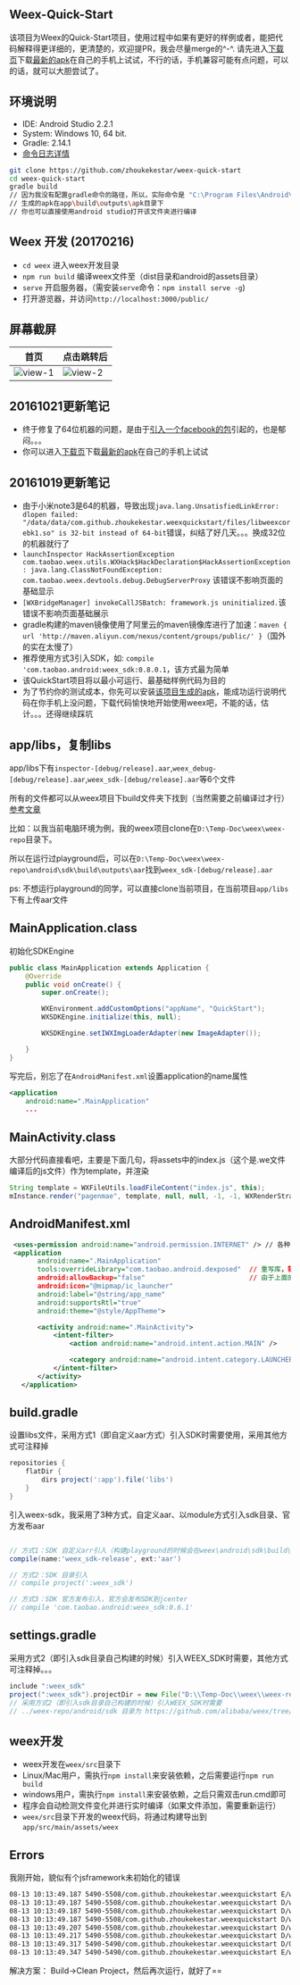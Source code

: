 ## Weex-Quick-Start
该项目为Weex的Quick-Start项目，使用过程中如果有更好的样例或者，能把代码解释得更详细的，更清楚的，欢迎提PR，我会尽量merge的^-^. 请先进入[下载页](https://github.com/zhoukekestar/weex-quick-start/releases)下载[最新的apk](https://github.com/zhoukekestar/weex-quick-start/releases/download/1.0.1/WeexQuickStart.apk)在自己的手机上试试，不行的话，手机兼容可能有点问题，可以的话，就可以大胆尝试了。

## 环境说明
* IDE: Android Studio 2.2.1
* System: Windows 10, 64 bit.
* Gradle: 2.14.1
* [命令日志详情](https://github.com/zhoukekestar/weex-quick-start/blob/master/cmds.md)
```bash
git clone https://github.com/zhoukekestar/weex-quick-start
cd weex-quick-start
gradle build  
// 因为我没有配置gradle命令的路径，所以，实际命令是 "C:\Program Files\Android\Android Studio\gradle\gradle-2.14.1\bin\gradle" build
// 生成的apk在app\build\outputs\apk目录下
// 你也可以直接使用android studio打开该文件夹进行编译
```

## Weex 开发 (20170216)
* `cd weex` 进入weex开发目录
* `npm run build` 编译weex文件至（dist目录和android的assets目录）
* `serve` 开启服务器，（需安装`serve`命令：`npm install serve -g`)
* 打开游览器，并访问`http://localhost:3000/public/`

## 屏幕截屏
| 首页 | 点击跳转后 |
| --- | --- |
| ![view-1](./weex/view-1.png) | ![view-2](./weex/view-2.png) |

## 20161021更新笔记
* 终于修复了64位机器的问题，是由于[引入一个facebook的包](https://github.com/zhoukekestar/weex-quick-start/issues/1)引起的，也是郁闷。。。
* 你可以进入[下载页](https://github.com/zhoukekestar/weex-quick-start/releases)下载[最新的apk](https://github.com/zhoukekestar/weex-quick-start/releases/download/1.0.1/WeexQuickStart.apk)在自己的手机上试试

## 20161019更新笔记
* 由于小米note3是64的机器，导致出现`java.lang.UnsatisfiedLinkError: dlopen failed: "/data/data/com.github.zhoukekestar.weexquickstart/files/libweexcorebk1.so" is 32-bit instead of 64-bit`错误，纠结了好几天。。。换成32位的机器就行了
* `launchInspector HackAssertionException com.taobao.weex.utils.WXHack$HackDeclaration$HackAssertionException: java.lang.ClassNotFoundException: com.taobao.weex.devtools.debug.DebugServerProxy` 该错误不影响页面的基础显示
* `[WXBridgeManager] invokeCallJSBatch: framework.js uninitialized.`该错误不影响页面基础展示
* gradle构建的maven镜像使用了阿里云的maven镜像库进行了加速：`maven { url 'http://maven.aliyun.com/nexus/content/groups/public/' }`（国外的实在太慢了）
* 推荐使用方式3引入SDK，如: `compile 'com.taobao.android:weex_sdk:0.8.0.1`，该方式最为简单
* 该QuickStart项目将以最小可运行、最基础样例代码为目的
* 为了节约你的测试成本，你先可以安装[该项目生成的apk](https://github.com/zhoukekestar/weex-quick-start/releases/download/0.8.0.1/app-debug.apk)，能成功运行说明代码在你手机上没问题，下载代码愉快地开始使用weex吧，不能的话，估计。。。还得继续踩坑


## app/libs，复制libs
app/libs下有`inspector-[debug/release].aar`,`weex_debug-[debug/release].aar`,`weex_sdk-[debug/release].aar`等6个文件

所有的文件都可以从weex项目下build文件夹下找到（当然需要之前编译过才行）[参考文章](http://blog.csdn.net/getchance/article/details/47257389)

比如：以我当前电脑环境为例，我的weex项目clone在`D:\Temp-Doc\weex\weex-repo`目录下。

所以在运行过playground后，可以在`D:\Temp-Doc\weex\weex-repo\android\sdk\build\outputs\aar`找到`weex_sdk-[debug/release].aar`

ps: 不想运行playground的同学，可以直接clone当前项目，在当前项目`app/libs`下有上传aar文件


## MainApplication.class
初始化SDKEngine
```java
public class MainApplication extends Application {
    @Override
    public void onCreate() {
        super.onCreate();

        WXEnvironment.addCustomOptions("appName", "QuickStart");
        WXSDKEngine.initialize(this, null);

        WXSDKEngine.setIWXImgLoaderAdapter(new ImageAdapter());

    }
}
```
写完后，别忘了在`AndroidManifest.xml`设置application的name属性
```xml
<application
    android:name=".MainApplication"
    ...
```

## MainActivity.class
大部分代码直接看吧，主要是下面几句，将assets中的index.js（这个是.we文件编译后的js文件）作为template，并渲染
```java
String template = WXFileUtils.loadFileContent("index.js", this);
mInstance.render("pagenmae", template, null, null, -1, -1, WXRenderStrategy.APPEND_ASYNC);

```

## AndroidManifest.xml
```xml
 <uses-permission android:name="android.permission.INTERNET" /> // 各种权限，能写的都写上吧。。。
 <application
       android:name=".MainApplication"
       tools:overrideLibrary="com.taobao.android.dexposed"  // 重写库，需要引入com.taobao.android:dexposed:0.1.8依赖
       android:allowBackup="false"                          // 由于上面的重写，这里需要设置false
       android:icon="@mipmap/ic_launcher"
       android:label="@string/app_name"
       android:supportsRtl="true"
       android:theme="@style/AppTheme">

       <activity android:name=".MainActivity">
           <intent-filter>
               <action android:name="android.intent.action.MAIN" />

               <category android:name="android.intent.category.LAUNCHER" />
           </intent-filter>
       </activity>
   </application>
```

## build.gradle

设置libs文件，采用方式1（即自定义aar方式）引入SDK时需要使用，采用其他方式可注释掉
```gradle
repositories {
    flatDir {
        dirs project(':app').file('libs')
    }
}
```
引入weex-sdk，我采用了3种方式，自定义aar、以module方式引入sdk目录、官方发布aar
```gradle

// 方式1：SDK 自定义arr引入（构建playground的时候会在weex\android\sdk\build\outputs\aar\weex_sdk-release.aar）
compile(name:'weex_sdk-release', ext:'aar')

// 方式2：SDK 目录引入
// compile project(':weex_sdk')

// 方式3：SDK 官方发布引入，官方会发布SDK到jcenter
// compile 'com.taobao.android:weex_sdk:0.6.1'

```

## settings.gradle
采用方式2（即引入sdk目录自己构建的时候）引入WEEX_SDK时需要，其他方式可注释掉。。。
```gradle
include ":weex_sdk"
project(":weex_sdk").projectDir = new File("D:\\Temp-Doc\\weex\\weex-repo\\android\\sdk")
// 采用方式2（即引入sdk目录自己构建的时候）引入WEEX_SDK时需要
// ../weex-repo/android/sdk 目录为 https://github.com/alibaba/weex/tree/dev/android/sdk 在本地的目录
```

## weex开发
* weex开发在`weex/src`目录下
* Linux/Mac用户，需执行`npm install`来安装依赖，之后需要运行`npm run build`
* windows用户，需执行`npm install`来安装依赖，之后只需双击run.cmd即可
* 程序会自动检测文件变化并进行实时编译（如果文件添加，需要重新运行）
* `weex/src`目录下开发的weex代码，将通过构建导出到`app/src/main/assets/weex`

## Errors
我刚开始，貌似有个jsframework未初始化的错误
```bash
08-13 10:13:49.187 5490-5508/com.github.zhoukekestar.weexquickstart E/weex: [WXBridgeManager] invokeCreateInstance: framework.js uninitialized. // 这边有个错误
08-13 10:13:49.187 5490-5508/com.github.zhoukekestar.weexquickstart D/weex: WXDebugTool not found!
08-13 10:13:49.187 5490-5508/com.github.zhoukekestar.weexquickstart D/weex: WXDebugTool not found!
08-13 10:13:49.187 5490-5508/com.github.zhoukekestar.weexquickstart D/weex: framework from assets
08-13 10:13:49.207 5490-5508/com.github.zhoukekestar.weexquickstart D/weex: WXDebugTool not found!
08-13 10:13:49.217 5490-5508/com.github.zhoukekestar.weexquickstart D/weex: WXDebugTool not found!
08-13 10:13:49.317 5490-5490/com.github.zhoukekestar.weexquickstart D/OpenGLRenderer: Enabling debug mode 0
08-13 10:13:49.347 5490-5490/com.github.zhoukekestar.weexquickstart E/weex: error:createInstance fail! // 错误，然后，无法正常显示
```
解决方案：
Build->Clean Project，然后再次运行，就好了==
